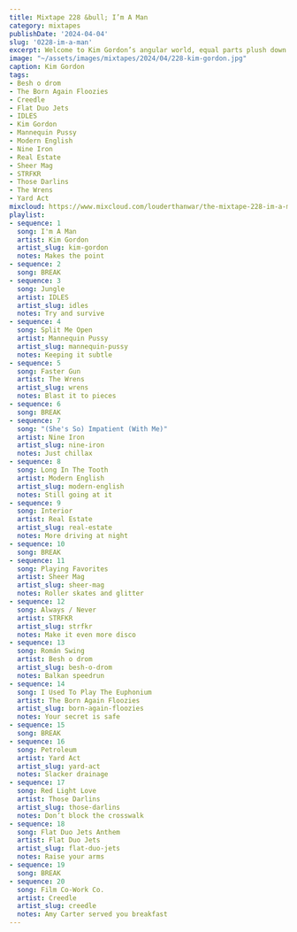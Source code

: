 ```yaml
---
title: Mixtape 228 &bull; I’m A Man
category: mixtapes
publishDate: '2024-04-04'
slug: '0228-im-a-man'
excerpt: Welcome to Kim Gordon’s angular world, equal parts plush down and sharp razor.
image: "~/assets/images/mixtapes/2024/04/228-kim-gordon.jpg"
caption: Kim Gordon
tags:
- Besh o drom
- The Born Again Floozies
- Creedle
- Flat Duo Jets
- IDLES
- Kim Gordon
- Mannequin Pussy
- Modern English
- Nine Iron
- Real Estate
- Sheer Mag
- STRFKR
- Those Darlins
- The Wrens
- Yard Act
mixcloud: https://www.mixcloud.com/louderthanwar/the-mixtape-228-im-a-man-2024-04-04/
playlist:
- sequence: 1
  song: I'm A Man
  artist: Kim Gordon
  artist_slug: kim-gordon
  notes: Makes the point
- sequence: 2
  song: BREAK
- sequence: 3
  song: Jungle
  artist: IDLES
  artist_slug: idles
  notes: Try and survive
- sequence: 4
  song: Split Me Open
  artist: Mannequin Pussy
  artist_slug: mannequin-pussy
  notes: Keeping it subtle
- sequence: 5
  song: Faster Gun
  artist: The Wrens
  artist_slug: wrens
  notes: Blast it to pieces
- sequence: 6
  song: BREAK
- sequence: 7
  song: "(She's So) Impatient (With Me)"
  artist: Nine Iron
  artist_slug: nine-iron
  notes: Just chillax
- sequence: 8
  song: Long In The Tooth
  artist: Modern English
  artist_slug: modern-english
  notes: Still going at it
- sequence: 9
  song: Interior
  artist: Real Estate
  artist_slug: real-estate
  notes: More driving at night
- sequence: 10
  song: BREAK
- sequence: 11
  song: Playing Favorites
  artist: Sheer Mag
  artist_slug: sheer-mag
  notes: Roller skates and glitter
- sequence: 12
  song: Always / Never
  artist: STRFKR
  artist_slug: strfkr
  notes: Make it even more disco
- sequence: 13
  song: Román Swing
  artist: Besh o drom
  artist_slug: besh-o-drom
  notes: Balkan speedrun
- sequence: 14
  song: I Used To Play The Euphonium
  artist: The Born Again Floozies
  artist_slug: born-again-floozies
  notes: Your secret is safe
- sequence: 15
  song: BREAK
- sequence: 16
  song: Petroleum
  artist: Yard Act
  artist_slug: yard-act
  notes: Slacker drainage
- sequence: 17
  song: Red Light Love
  artist: Those Darlins
  artist_slug: those-darlins
  notes: Don’t block the crosswalk
- sequence: 18
  song: Flat Duo Jets Anthem
  artist: Flat Duo Jets
  artist_slug: flat-duo-jets
  notes: Raise your arms
- sequence: 19
  song: BREAK
- sequence: 20
  song: Film Co-Work Co.
  artist: Creedle
  artist_slug: creedle
  notes: Amy Carter served you breakfast
---
```


